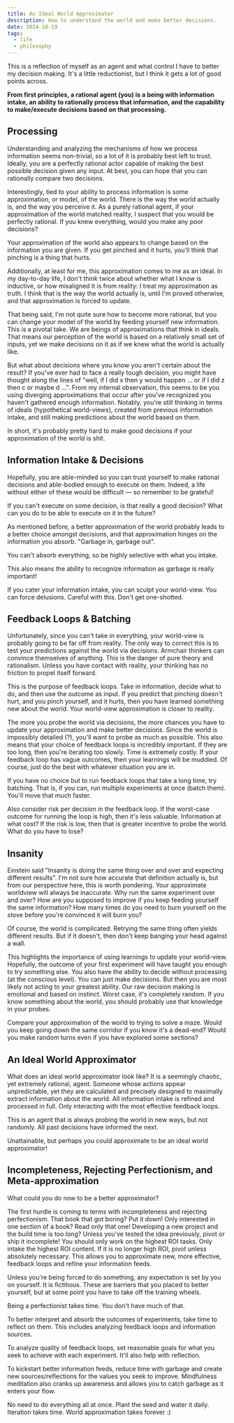 ```yaml
---
title: An Ideal World Approximator
description: How to understand the world and make better decisions.
date: 2024-10-19
tags:
  - life
  - philosophy
---
```


This is a reflection of myself as an agent and what control I have to better my decision making. It's a little reductionist, but I think it gets a lot of good points across.

**From first principles, a rational agent (you) is a being with information intake, an ability to rationally process that information, and the capability to make/execute decisions based on that processing.**

## Processing

Understanding and analyzing the mechanisms of how we process information seems non-trivial, so a lot of it is probably best left to trust. Ideally, you are a perfectly rational actor capable of making the best possible decision given any input. At best, you can hope that you can rationally compare two decisions.

Interestingly, tied to your ability to process information is some approximation, or model, of the world. There is the way the world actually is, and the way you perceive it. As a purely rational agent, if your approximation of the world matched reality, I suspect that you would be perfectly rational. If you knew everything, would you make any poor decisions?

Your approximation of the world also appears to change based on the information you are given. If you get pinched and it hurts, you'll think that pinching is a thing that hurts.

Additionally, at least for me, this approximation comes to me as an ideal. In my day-to-day life, I don't think twice about whether what I know is inductive, or how misaligned it is from reality: I treat my approximation as truth. I think that is the way the world actually is, until I'm proved otherwise, and that approximation is forced to update.

That being said, I'm not quite sure how to become more rational, but you can change your model of the world by feeding yourself new information. This is a pivotal take. We are beings of approximations that think in ideals. That means our perception of the world is based on a relatively small set of inputs, yet we make decisions on it as if we knew what the world is actually like.

But what about decisions where you know you aren't certain about the result? If you've ever had to face a really tough decision, you might have thought along the lines of "well, if I did x then y would happen ... or if I did z then c or maybe d …". From my internal observation, this seems to be you using diverging approximations that occur after you've recognized you haven't gathered enough information. Notably, you're still thinking in terms of ideals (hypothetical world-views), created from previous information intake, and still making predictions about the world based on them.

In short, it's probably pretty hard to make good decisions if your approximation of the world is shit.

## Information Intake & Decisions

Hopefully, you are able-minded so you can trust yourself to make rational decisions and able-bodied enough to execute on them. Indeed, a life without either of these would be difficult — so remember to be grateful!

If you can't execute on some decision, is that really a good decision? What can you do to be able to execute on it in the future?

As mentioned before, a better approximation of the world probably leads to a better choice amongst decisions, and that approximation hinges on the information you absorb. "Garbage in, garbage out".

You can't absorb everything, so be highly selective with what you intake.

This also means the ability to recognize information as garbage is really important!

If you cater your information intake, you can sculpt your world-view. You can force delusions. Careful with this. Don't get one-shotted.

## Feedback Loops & Batching

Unfortunately, since you can't take in everything, your world-view is probably going to be far off from reality. The only way to correct this is to test your predictions against the world via decisions. Armchair thinkers can convince themselves of anything. This is the danger of pure theory and rationalism. Unless you have contact with reality, your thinking has no friction to propel itself forward.

This is the purpose of feedback loops. Take in information, decide what to do, and then use the outcome as input. If you predict that pinching doesn't hurt, and you pinch yourself, and it hurts, then you have learned something new about the world. Your world-view approximation is closer to reality.

The more you probe the world via decisions, the more chances you have to update your approximation and make better decisions. Since the world is impossibly detailed (?), you'll want to probe as much as possible. This also means that your choice of feedback loops is incredibly important. If they are too long, then you're iterating too slowly. Time is extremely costly. If your feedback loop has vague outcomes, then your learnings will be muddied. Of course, just do the best with whatever situation you are in.

If you have no choice but to run feedback loops that take a long time, try batching. That is, if you can, run multiple experiments at once (batch them). You'll move that much faster.

Also consider risk per decision in the feedback loop. If the worst-case outcome for running the loop is high, then it's less valuable. Information at what cost? If the risk is low, then that is greater incentive to probe the world. What do you have to lose?

## Insanity

Einstein said "Insanity is doing the same thing over and over and expecting different results". I'm not sure how accurate that definition actually is, but from our perspective here, this is worth pondering. Your approximate worldview will always be inaccurate. Why run the same experiment over and over? How are you supposed to improve if you keep feeding yourself the same information? How many times do you need to burn yourself on the stove before you're convinced it will burn you?

Of course, the world is complicated. Retrying the same thing often yields different results. But if it doesn't, then don't keep banging your head against a wall.

This highlights the importance of using learnings to update your world-view. Hopefully, the outcome of your first experiment will have taught you enough to try something else. You also have the ability to decide without processing (at the conscious level). You can just make decisions. But then you are most likely not acting to your greatest ability. Our raw decision making is emotional and based on instinct. Worst case, it's completely random. If you know something about the world, you should probably use that knowledge in your probes.

Compare your approximation of the world to trying to solve a maze. Would you keep going down the same corridor if you know it's a dead-end? Would you make random turns even if you have explored some sections?

## An Ideal World Approximator

What does an ideal world approximator look like? It is a seemingly chaotic, yet extremely rational, agent. Someone whose actions appear unpredictable, yet they are calculated and precisely designed to maximally extract information about the world. All information intake is refined and processed in full. Only interacting with the most effective feedback loops.

This is an agent that is always probing the world in new ways, but not randomly. All past decisions have informed the next.

Unattainable, but perhaps you could approximate to be an ideal world approximator!

## Incompleteness, Rejecting Perfectionism, and Meta-approximation

What could you do now to be a better approximator?

The first hurdle is coming to terms with incompleteness and rejecting perfectionism. That book that got boring? Put it down! Only interested in one section of a book? Read only that one! Developing a new project and the build time is too long? Unless you've tested the idea previously, pivot or ship it incomplete! You should only work on the highest ROI tasks. Only intake the highest ROI content. If it is no longer high ROI, pivot unless absolutely necessary. This allows you to approximate new, more effective, feedback loops and refine your information feeds.

Unless you're being forced to do something, any expectation is set by you on yourself. It is fictitious. These are barriers that you placed to better yourself, but at some point you have to take off the training wheels. 

Being a perfectionist takes time. You don't have much of that.

To better interpret and absorb the outcomes of experiments, take time to reflect on them. This includes analyzing feedback loops and information sources.

To analyze quality of feedback loops, set reasonable goals for what you seek to achieve with each experiment. It'll also help with reflection.

To kickstart better information feeds, reduce time with garbage and create new sources/reflections for the values you seek to improve. Mindfulness meditation also cranks up awareness and allows you to catch garbage as it enters your flow. 

No need to do everything all at once. Plant the seed and water it daily. Iteration takes time. World approximation takes forever :)